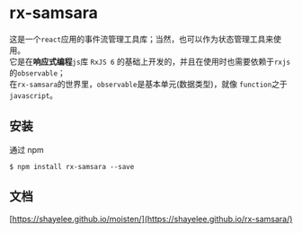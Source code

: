 # rx-samsara

这是一个`react`应用的事件流管理工具库；当然，也可以作为状态管理工具来使用。<br>
它是在**响应式编程**`js`库 `RxJS 6` 的基础上开发的，并且在使用时也需要依赖于`rxjs`的`observable`；<br>
在`rx-samsara`的世界里，`observable`是基本单元(数据类型)，就像 `function`之于`javascript`。<br>

## 安装

通过 npm

```
$ npm install rx-samsara --save
```

## 文档

[https://shayelee.github.io/moisten/](https://shayelee.github.io/rx-samsara/)

